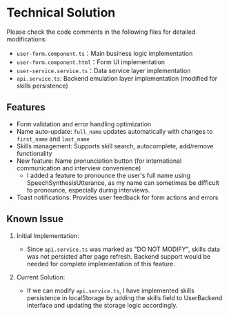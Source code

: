 # Technical Solution

Please check the code comments in the following files for detailed modifications:

- `user-form.component.ts`：Main business logic implementation
- `user-form.component.html`：Form UI implementation
- `user-service.service.ts`：Data service layer implementation
- `api.service.ts`: Backend emulation layer implementation (modified for skills persistence)

## Features

- Form validation and error handling optimization
- Name auto-update: `full_name` updates automatically with changes to `first_name` and `last_name`
- Skills management: Supports skill search, autocomplete, add/remove functionality
- New feature: Name pronunciation button (for international communication and interview convenience)
  - I added a feature to pronounce the user's full name using SpeechSynthesisUtterance, as my name can sometimes be difficult to pronounce, especially during interviews.
- Toast notifications: Provides user feedback for form actions and errors

## Known Issue

1. Initial Implementation:

   - Since `api.service.ts` was marked as "DO NOT MODIFY", skills data was not persisted after page refresh. Backend support would be needed for complete implementation of this feature.

2. Current Solution:
   - If we can modify `api.service.ts`, I have implemented skills persistence in localStorage by adding the skills field to UserBackend interface and updating the storage logic accordingly.
